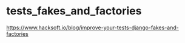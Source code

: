 # tests_fakes_and_factories
https://www.hacksoft.io/blog/improve-your-tests-django-fakes-and-factories
